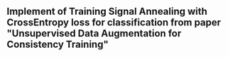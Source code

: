 ## Implement of Training Signal Annealing with CrossEntropy loss for classification from paper "Unsupervised Data Augmentation for Consistency Training"
